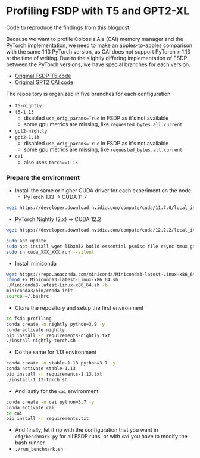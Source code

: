 # Profiling FSDP with T5 and GPT2-XL

Code to reproduce the findings from this blogpost.

Because we want to profile ColossialAIs (CAI) memory manager and the PyTorch implementation, we need to make an apples-to-apples comparison with the same 1.13 PyTorch version, as CAI does not support PyTorch > 1.13 at the time of writing. Due to the slightly differing implementation of FSDP between the PyTorch versions, we have special branches for each version.

* [Original FSDP-T5 code](https://github.com/pytorch/workshops/tree/master/FSDP_Workshop)
* [Original GPT2 CAI code](https://github.com/hpcaitech/ColossalAI/tree/main/examples/language/gpt)

The repository is organized in five branches for each configuration:
* `t5-nightly`
* `t5-1.13`
    - disabled `use_orig_params=True` in FSDP as it's not available
    - some gpu metrics are missing, like `requested_bytes.all.current`
* `gpt2-nightly`
* `gpt2-1.13`
    - disabled `use_orig_params=True` in FSDP as it's not available
    - some gpu metrics are missing, like `requested_bytes.all.current`
* `cai`
    - also uses `torch==1.13`

### Prepare the environment

* Install the same or higher CUDA driver for each experiment on the node.
  - PyTorch 1.13 -> CUDA 11.7
```bash
wget https://developer.download.nvidia.com/compute/cuda/11.7.0/local_installers/cuda_11.7.0_515.43.04_linux.run
```
  - PyTorch Nightly (2.x)  -> CUDA 12.2
```bash
wget https://developer.download.nvidia.com/compute/cuda/12.2.2/local_installers/cuda_12.2.2_535.104.05_linux.run
```

```bash
sudo apt update
sudo apt install wget libxml2 build-essential psmisc file rsync tmux git linux-headers-`uname -r` -y
sudo sh cuda_XXX_XXX.run --silent
```

* Install miniconda
```bash
wget https://repo.anaconda.com/miniconda/Miniconda3-latest-Linux-x86_64.sh
chmod +x Miniconda3-latest-Linux-x86_64.sh
./Miniconda3-latest-Linux-x86_64.sh -b
miniconda3/bin/conda init
source ~/.bashrc
```

* Clone the repository and setup the first environment
```bash
cd fsdp-profiling
conda create -n nightly python=3.9 -y
conda activate nightly
pip install -r requirements-nightly.txt
./install-nightly-torch.sh
```

* Do the same for 1.13 environment
```bash
conda create -n stable-1.13 python=3.7 -y
conda activate stable-1.13
pip install -r requirements-1.13.txt
./install-1.13-torch.sh
```

* And lastly for the `cai` environment
```bash
conda create -n cai python=3.7 -y
conda activate cai
cd cai
pip install -r requirements.txt
```

* And finally, let it rip with the configuration that you want in `cfg/benchmark.py` for all FSDP runs, or with `cai` you have to modify the bash runner
* `./run_benchmark.sh`
